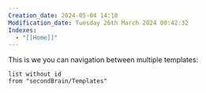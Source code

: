 ```yaml
---
Creation_date: 2024-05-04 14:10
Modification_date: Tuesday 26th March 2024 00:42:32
Indexes:
  - "[[Home]]"
---
```

This is we you can navigation between multiple templates:
```dataview
list without id
from "secondBrain/Templates"
```

